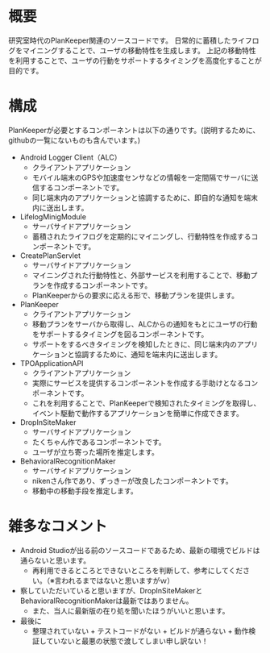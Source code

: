# 概要
研究室時代のPlanKeeper関連のソースコードです。
日常的に蓄積したライフログをマイニングすることで、ユーザの移動特性を生成します。
上記の移動特性を利用することで、ユーザの行動をサポートするタイミングを高度化することが目的です。

# 構成
PlanKeeperが必要とするコンポーネントは以下の通りです。(説明するために、githubの一覧にないものも含んでいます。) 
* Android Logger Client（ALC）
  * クライアントアプリケーション
  * モバイル端末のGPSや加速度センサなどの情報を一定間隔でサーバに送信するコンポーネントです。
  * 同じ端末内のアプリケーションと協調するために、即自的な通知を端末内に送出します。
* LifelogMinigModule
  * サーバサイドアプリケーション
  * 蓄積されたライフログを定期的にマイニングし、行動特性を作成するコンポーネントです。
* CreatePlanServlet
  * サーバサイドアプリケーション
  * マイニングされた行動特性と、外部サービスを利用することで、移動プランを作成するコンポーネントです。
  * PlanKeeperからの要求に応える形で、移動プランを提供します。
* PlanKeeper
  * クライアントアプリケーション
  * 移動プランをサーバから取得し、ALCからの通知をもとにユーザの行動をサポートするタイミングを図るコンポーネントです。
  * サポートをするべきタイミングを検知したときに、同じ端末内のアプリケーションと協調するために、通知を端末内に送出します。
* TPOApplicationAPI
  * クライアントアプリケーション
  * 実際にサービスを提供するコンポーネントを作成する手助けとなるコンポーネントです。
  * これを利用することで、PlanKeeperで検知されたタイミングを取得し、イベント駆動で動作するアプリケーションを簡単に作成できます。
* DropInSiteMaker
  * サーバサイドアプリケーション
  * たくちゃん作であるコンポーネントです。
  * ユーザが立ち寄った場所を推定します。
* BehavioralRecognitionMaker
  * サーバサイドアプリケーション
  * nikenさん作であり、ずっきーが改良したコンポーネントです。
  * 移動中の移動手段を推定します。
# 雑多なコメント
* Android Studioが出る前のソースコードであるため、最新の環境でビルドは通らないと思います。
  * 再利用できるところとできないところを判断して、参考にしてください。（※言われるまではないと思いますがｗ）
* 察していただいていると思いますが、DropInSiteMakerとBehavioralRecognitionMakerは最新ではありません。
  * また、当人に最新版の在り処を聞いたほうがいいと思います。
* 最後に
  * 整理されていない + テストコードがない + ビルドが通らない + 動作検証していないと最悪の状態で渡してしまい申し訳ない！
